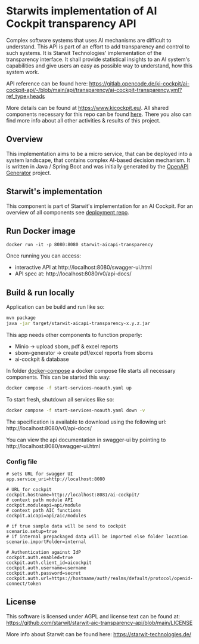 # Starwits implementation of AI Cockpit transparency API
Complex software systems that uses AI mechanisms are difficult to understand. This API is part of an effort to add transparency and control to such systems. It is Starwit Technologies' implementation of the transparency interface. It shall provide statistical insights to an AI system's capabilities and give users an easy as possible way to understand, how this system work.

API reference can be found here: https://gitlab.opencode.de/ki-cockpit/ai-cockpit-api/-/blob/main/api/transparency/ai-cockpit-transparency.yml?ref_type=heads


More details can be found at <https://www.kicockpit.eu/>. All shared components necessary for this repo can be found [here](https://github.com/KI-Cockpit/ai-cockpit-api). There you also can find more info about all other activities & results of this project.


## Overview
This implementation aims to be a micro service, that can be deployed into a system landscape, that contains complex AI-based decision mechanism. It is written in Java / Spring Boot and was initially generated by the [OpenAPI Generator](https://openapi-generator.tech) project. 

## Starwit's implementation

This component is part of Starwit's implementation for an AI Cockpit. For an overview of all components see [deployment repo](https://github.com/starwit/ai-cockpit-deployment).

## Run Docker image

    docker run -it -p 8080:8080 starwit-aicapi-transparency

Once running you can access:
* interactive API at http://localhost:8080/swagger-ui.html
* API spec at: http://localhost:8080/v0/api-docs/

## Build & run locally

Application can be build and run like so:
```bash
mvn package
java -jar target/starwit-aicapi-transparency-x.y.z.jar
```

This app needs other components to function properly:
* Minio -> upload sbom, pdf & excel reports
* sbom-generator -> create pdf/excel reports from sboms
* ai-cockpit & database

In folder [docker-compose](deployment/docker-compose/) a docker compose file starts all necessary components. This can be started this way:
```bash
docker compose -f start-services-noauth.yaml up
```

To start fresh, shutdown all services like so:
```bash
docker compose -f start-services-noauth.yaml down -v
```

The specification is available to download using the following url:
http://localhost:8080/v0/api-docs/


You can view the api documentation in swagger-ui by pointing to
http://localhost:8080/swagger-ui.html

### Config file

```properties
# sets URL for swagger UI
app.service_uri=http://localhost:8080

# URL for cockpit
cockpit.hostname=http://localhost:8081/ai-cockpit/ 
# context path module API
cockpit.moduleapi=api/module
# context path AIC functions
cockpit.aicapi=api/aic/modules 

# if true sample data will be send to cockpit
scenario.setup=true 
# if internal prepackaged data will be imported else folder location
scenario.importFolder=internal 

# Authentication against IdP
cockpit.auth.enabled=true
cockpit.auth.client_id=aicockpit
cockpit.auth.username=username 
cockpit.auth.password=secret 
cockpit.auth.url=https://hostname/auth/realms/default/protocol/openid-connect/token
```

## License
This software is licensed under AGPL and license text can be found at: https://github.com/starwit/starwit-aic-transparency-api/blob/main/LICENSE

More info about Starwit can be found here: https://starwit-technologies.de/